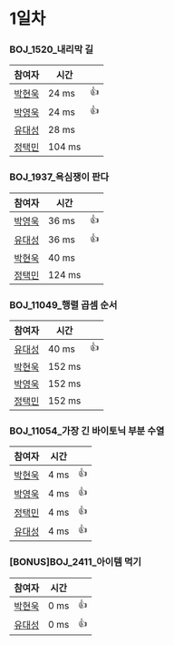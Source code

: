 # 1일차  
### BOJ_1520_내리막 길  
| 참여자 | 시간 |  |
|--|--|--|
| [박현욱](https://github.com/gusdnr9875) | 24 ms | 👍 |
| [박영욱](https://github.com/dong9706)  | 24 ms | 👍 |
| [유대성](https://github.com/daerong) | 28 ms |  |
| [정택민](https://github.com/jtm0609)  | 104 ms |  |
 
### BOJ_1937_욕심쟁이 판다  
| 참여자 | 시간 |  |
|--|--|--|
| [박영욱](https://github.com/dong9706)  | 36 ms | 👍 |
| [유대성](https://github.com/daerong) | 36 ms | 👍 |
| [박현욱](https://github.com/gusdnr9875) | 40 ms |  |
| [정택민](https://github.com/jtm0609)  | 124 ms |  |

### BOJ_11049_행렬 곱셈 순서  
| 참여자 | 시간 |  |
|--|--|--|
| [유대성](https://github.com/daerong) | 40 ms | 👍 |
| [박현욱](https://github.com/gusdnr9875) | 152 ms |  |
| [박영욱](https://github.com/dong9706)  | 152 ms |  |
| [정택민](https://github.com/jtm0609)  | 152 ms |  |

###  BOJ_11054_가장 긴 바이토닉 부분 수열  
| 참여자 | 시간 |  |
|--|--|--|
| [박현욱](https://github.com/gusdnr9875) | 4 ms | 👍 |
| [박영욱](https://github.com/dong9706)  | 4 ms | 👍 |
| [정택민](https://github.com/jtm0609)  | 4 ms | 👍 |
| [유대성](https://github.com/daerong) | 4 ms | 👍 |

###  [BONUS]BOJ_2411_아이템 먹기  
| 참여자 | 시간 |  |
|--|--|--|
| [박현욱](https://github.com/gusdnr9875) | 0 ms | 👍 |
| [유대성](https://github.com/daerong) | 0 ms | 👍 |